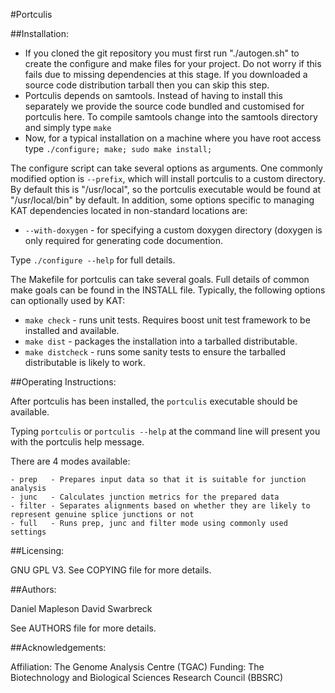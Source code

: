 
#Portculis



##Installation:

  - If you cloned the git repository you must first run "./autogen.sh" to create the configure and make files for your project.  Do not worry if this fails due to missing dependencies at this stage.  If you downloaded a source code distribution tarball then you can skip this step.
  - Portculis depends on samtools.  Instead of having to install this separately we provide the source code bundled and customised for portculis here.  To compile samtools change into the samtools directory and simply type ```make```
  - Now, for a typical installation on a machine where you have root access type ```./configure; make; sudo make install;```

The configure script can take several options as arguments.  One commonly modified option is ```--prefix```, which will install portculis to a custom directory.  By default this is "/usr/local", so the portculis executable would be found at "/usr/local/bin" by default.  In addition, some options specific to managing KAT dependencies located in non-standard locations are:

  - ```--with-doxygen``` - for specifying a custom doxygen directory (doxygen is only required for generating code documention.

Type ```./configure --help``` for full details.

The Makefile for portculis can take several goals.  Full details of common make goals can be found in the INSTALL file.  Typically, the following options can optionally used by KAT:

  - ```make check``` - runs unit tests.  Requires boost unit test framework to be installed and available.
  - ```make dist``` - packages the installation into a tarballed distributable.
  - ```make distcheck``` - runs some sanity tests to ensure the tarballed distributable is likely to work.


##Operating Instructions:

After portculis has been installed, the `portculis` executable should be available.

Typing `portculis` or `portculis --help` at the command line will present you with the portculis help message.

There are 4 modes available:

    - prep   - Prepares input data so that it is suitable for junction analysis
    - junc   - Calculates junction metrics for the prepared data
    - filter - Separates alignments based on whether they are likely to represent genuine splice junctions or not
    - full   - Runs prep, junc and filter mode using commonly used settings




##Licensing:

GNU GPL V3.  See COPYING file for more details.


##Authors:

Daniel Mapleson
David Swarbreck

See AUTHORS file for more details.


##Acknowledgements:

Affiliation: The Genome Analysis Centre (TGAC)
Funding: The Biotechnology and Biological Sciences Research Council (BBSRC)

